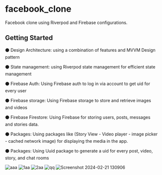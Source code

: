 # facebook_clone

Facebook clone using Riverpod and Firebase configurations.

## Getting Started

⚫ Design Architecture: using a combination of features and MVVM Design pattern 

⚫ State management: using Riverpod state management for efficient state management

⚫ Firebase Auth: Using Firebase auth to log in via account to get uid for every user

⚫ Firebase storage: Using Firebase storage to store and retrieve images and videos

⚫ Firebase Firestore: Using Firebase for storing users, posts, messages and stories data.

⚫ Packages: Using packages like (Story View - Video player - image picker - cached network image) for displaying the media in the app.

⚫ Packages: Using Uuid package to generate a uid for every post, video, story, and chat rooms

![aaa](https://github.com/AhmedHanySaber/facebook_clone/assets/122252444/5f516df3-b86c-40db-930f-22fd06e771b1)
![1aa](https://github.com/AhmedHanySaber/facebook_clone/assets/122252444/8243aca6-e95b-436b-bb1e-d52499e4e752)
![2aa](https://github.com/AhmedHanySaber/facebook_clone/assets/122252444/ad10fae9-170b-4f25-8487-69a94644cd28)
![qq](https://github.com/AhmedHanySaber/facebook_clone/assets/122252444/21da8c4b-24ba-4771-a49b-4bc8d6ae2a3a)
![Screenshot 2024-02-21 130906](https://github.com/AhmedHanySaber/facebook_clone/assets/122252444/df91fdcd-66dd-498d-a71a-ba889fe4e7af)
